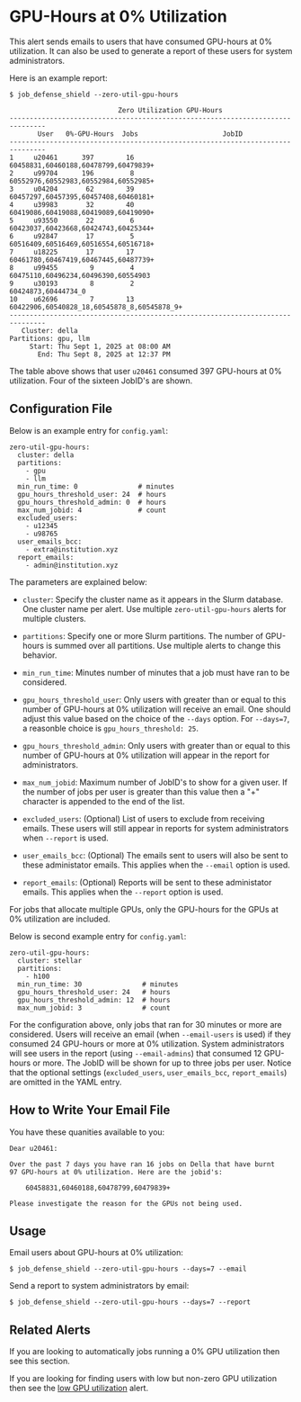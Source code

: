 # GPU-Hours at 0% Utilization

This alert sends emails to users that have consumed GPU-hours
at 0% utilization. It can also be used to generate a report of these users for
system administrators.

Here is an example report:

```
$ job_defense_shield --zero-util-gpu-hours

                           Zero Utilization GPU-Hours
-------------------------------------------------------------------------------
       User   0%-GPU-Hours  Jobs                     JobID                    
-------------------------------------------------------------------------------
1     u20461      397        16           60458831,60460188,60478799,60479839+
2     u99704      196         8           60552976,60552983,60552984,60552985+
3     u04204       62        39           60457297,60457395,60457408,60460181+
4     u39983       32        40           60419086,60419088,60419089,60419090+
5     u93550       22         6           60423037,60423668,60424743,60425344+
6     u92847       17         5           60516409,60516469,60516554,60516718+
7     u18225       17        17           60461780,60467419,60467445,60487739+
8     u99455        9         4            60475110,60496234,60496390,60554903
9     u30193        8         2                            60424873,60444734_0
10    u62696        7        13    60422906,60540828_18,60545878_8,60545878_9+
-------------------------------------------------------------------------------
   Cluster: della
Partitions: gpu, llm
     Start: Thu Sept 1, 2025 at 08:00 AM
       End: Thu Sept 8, 2025 at 12:37 PM
```

The table above shows that user `u20461` consumed 397 GPU-hours at 0% utilization.
Four of the sixteen JobID's are shown.

## Configuration File

Below is an example entry for `config.yaml`:

```
zero-util-gpu-hours:
  cluster: della
  partitions:
    - gpu
    - llm
  min_run_time: 0               # minutes
  gpu_hours_threshold_user: 24  # hours
  gpu_hours_threshold_admin: 0  # hours
  max_num_jobid: 4              # count
  excluded_users:
    - u12345
    - u98765
  user_emails_bcc:
    - extra@institution.xyz
  report_emails:
    - admin@institution.xyz
```

The parameters are explained below:

- `cluster`: Specify the cluster name as it appears in the Slurm database. One cluster name
per alert. Use multiple `zero-util-gpu-hours` alerts for multiple clusters.

- `partitions`: Specify one or more Slurm partitions. The number of GPU-hours is summed over all partitions.
Use multiple alerts to change this behavior.

- `min_run_time`: Minutes number of minutes that a job must have ran to be considered.

- `gpu_hours_threshold_user`: Only users with greater than or equal to this number of GPU-hours at 0% utilization
will receive an email. One should adjust this value based on the choice of the `--days` option. For
`--days=7`, a reasonble choice is `gpu_hours_threshold: 25`.

- `gpu_hours_threshold_admin`: Only users with greater than or equal to this number of GPU-hours at 0% utilization
will appear in the report for administrators.

- `max_num_jobid`: Maximum number of JobID's to show for a given user. If the number of
jobs per user is greater than this value then a "+" character is appended to the end of the list.

- `excluded_users`: (Optional) List of users to exclude from receiving emails. These users will still appear
in reports for system administrators when `--report` is used.

- `user_emails_bcc`: (Optional) The emails sent to users will also be sent to these administator emails. This applies
when the `--email` option is used.

- `report_emails`: (Optional) Reports will be sent to these administator emails. This applies
when the `--report` option is used.

For jobs that allocate multiple GPUs, only the GPU-hours
for the GPUs at 0% utilization are included.

Below is second example entry for `config.yaml`:

```
zero-util-gpu-hours:
  cluster: stellar
  partitions:
    - h100
  min_run_time: 30               # minutes
  gpu_hours_threshold_user: 24   # hours
  gpu_hours_threshold_admin: 12  # hours
  max_num_jobid: 3               # count
```

For the configuration above, only jobs that ran for 30 minutes or more are considered. Users will receive
an email (when `--email-users` is used) if they consumed 24 GPU-hours or more at 0% utilization. System
administrators will see users in the report (using `--email-admins`) that consumed 12 GPU-hours or more.
The JobID will be shown for up to three jobs per user. Notice that the optional settings
(`excluded_users`, `user_emails_bcc`, `report_emails`) are omitted in the YAML entry.


## How to Write Your Email File

You have these quanities available to you:

```
Dear u20461:

Over the past 7 days you have ran 16 jobs on Della that have burnt
97 GPU-hours at 0% utilization. Here are the jobid's:

    60458831,60460188,60478799,60479839+

Please investigate the reason for the GPUs not being used.
```

## Usage

Email users about GPU-hours at 0% utilization: 

```
$ job_defense_shield --zero-util-gpu-hours --days=7 --email
```

Send a report to system administrators by email:

```
$ job_defense_shield --zero-util-gpu-hours --days=7 --report
```

## Related Alerts

If you are looking to automatically jobs running a 0% GPU utilization then
see this section.

If you are looking for finding users with low but non-zero GPU utilization then
see the [low GPU utilization](low_gpu_util.md) alert.
